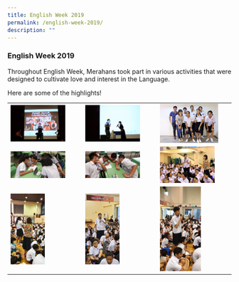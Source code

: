 ```yaml
---
title: English Week 2019
permalink: /english-week-2019/
description: ""
---
```

### English Week 2019

Throughout English Week, Merahans took part in various activities that were designed to cultivate love and interest in the Language.

Here are some of the highlights!

|  |  |  |
|---|---|---|
| <img src="/images/el1.png" style="width:80%">  | <img src="/images/el2.png" style="width:80%"> | <img src="/images/el9.png" style="width:85%"> |
| <img src="/images/el3.png" style="width:80%"> | <img src="/images/el4.png" style="width:80%"> | <img src="/images/el8.png" style="width:80%"> |
| <img src="/images/el5.png" style="width:50%"> | <img src="/images/el6.png" style="width:50%"> | <img src="/images/el7.png" style="width:60%"> |